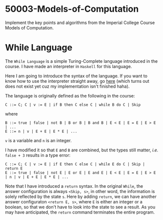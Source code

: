 # 50003-Models-of-Computation
Implement the key points and algorithms from the Imperial College Course Models of Computation.  

# While Language
The ```While Language``` is a simple Turing-Complete language introduced in the course. I have made an interpreter in ```Haskell``` for this language.  

Here I am going to introduce the syntax of the language. If you want to know how to use the interpreter straight away, go [here]() (which turns out does not exist yet cuz my implementation isn't finished haha).

The language is originally defined as the following in the course:
```
C ::= C; C | v := E | if B then C else C | while B do C | Skip
```
where
```
B ::= true | false | not B | B or B | B and B | E < E | E = E | E > E | ...
E ::= n | v | E + E | E * E | ...
```
```v``` is a variable and ```n``` is an integer.

I have modified it so that ```E``` and ```B``` are combined, but the types still matter, *i.e.* ```false + 3``` results in a type error:  
```
C ::= C; C | v := E | if E then C else C | while E do C | Skip | return E
E ::= true | false | not E | E or E | E and E | E < E | E = E | E > E | n | v | E + E | E * E | ...
```
Note that I have introduced a ```return``` syntax. In the original ```While```, the answer configuration is always ```<Skip, s>```, in other word, the information is solely reflected by the state ```s```. Here by adding ```return```, we can have another answer configuraton ```<return E, s>```, where ```E``` is either an integer or a boolean, so that we don't have to look into the state to see a result. As you may have anticipated, the ```return``` command terminates the entire program.  
